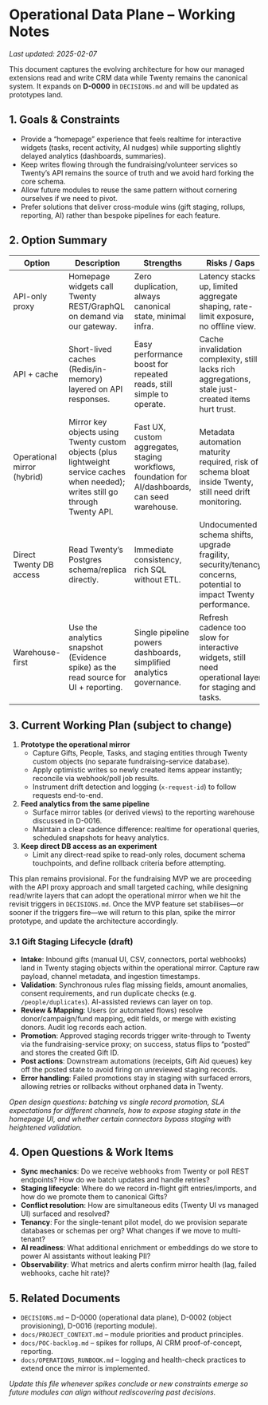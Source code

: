 # Operational Data Plane – Working Notes

_Last updated: 2025-02-07_

This document captures the evolving architecture for how our managed extensions read and write CRM data while Twenty remains the canonical system. It expands on **D-0000** in `DECISIONS.md` and will be updated as prototypes land.

## 1. Goals & Constraints

- Provide a “homepage” experience that feels realtime for interactive widgets (tasks, recent activity, AI nudges) while supporting slightly delayed analytics (dashboards, summaries).
- Keep writes flowing through the fundraising/volunteer services so Twenty’s API remains the source of truth and we avoid hard forking the core schema.
- Allow future modules to reuse the same pattern without cornering ourselves if we need to pivot.
- Prefer solutions that deliver cross-module wins (gift staging, rollups, reporting, AI) rather than bespoke pipelines for each feature.

## 2. Option Summary

| Option | Description | Strengths | Risks / Gaps |
| --- | --- | --- | --- |
| API-only proxy | Homepage widgets call Twenty REST/GraphQL on demand via our gateway. | Zero duplication, always canonical state, minimal infra. | Latency stacks up, limited aggregate shaping, rate-limit exposure, no offline view. |
| API + cache | Short-lived caches (Redis/in-memory) layered on API responses. | Easy performance boost for repeated reads, still simple to operate. | Cache invalidation complexity, still lacks rich aggregations, stale just-created items hurt trust. |
| Operational mirror (hybrid) | Mirror key objects using Twenty custom objects (plus lightweight service caches when needed); writes still go through Twenty API. | Fast UX, custom aggregates, staging workflows, foundation for AI/dashboards, can seed warehouse. | Metadata automation maturity required, risk of schema bloat inside Twenty, still need drift monitoring. |
| Direct Twenty DB access | Read Twenty’s Postgres schema/replica directly. | Immediate consistency, rich SQL without ETL. | Undocumented schema shifts, upgrade fragility, security/tenancy concerns, potential to impact Twenty performance. |
| Warehouse-first | Use the analytics snapshot (Evidence spike) as the read source for UI + reporting. | Single pipeline powers dashboards, simplified analytics governance. | Refresh cadence too slow for interactive widgets, still need operational layer for staging and tasks. |

## 3. Current Working Plan (subject to change)

1. **Prototype the operational mirror**
   - Capture Gifts, People, Tasks, and staging entities through Twenty custom objects (no separate fundraising-service database).
   - Apply optimistic writes so newly created items appear instantly; reconcile via webhook/poll job results.
   - Instrument drift detection and logging (`x-request-id`) to follow requests end-to-end.
2. **Feed analytics from the same pipeline**
   - Surface mirror tables (or derived views) to the reporting warehouse discussed in D-0016.
   - Maintain a clear cadence difference: realtime for operational queries, scheduled snapshots for heavy analytics.
3. **Keep direct DB access as an experiment**
   - Limit any direct-read spike to read-only roles, document schema touchpoints, and define rollback criteria before attempting.

This plan remains provisional. For the fundraising MVP we are proceeding with the API proxy approach and small targeted caching, while designing read/write layers that can adopt the operational mirror when we hit the revisit triggers in `DECISIONS.md`. Once the MVP feature set stabilises—or sooner if the triggers fire—we will return to this plan, spike the mirror prototype, and update the architecture accordingly.

### 3.1 Gift Staging Lifecycle (draft)

- **Intake**: Inbound gifts (manual UI, CSV, connectors, portal webhooks) land in Twenty staging objects within the operational mirror. Capture raw payload, channel metadata, and ingestion timestamps.
- **Validation**: Synchronous rules flag missing fields, amount anomalies, consent requirements, and run duplicate checks (e.g. `/people/duplicates`). AI-assisted reviews can layer on top.
- **Review & Mapping**: Users (or automated flows) resolve donor/campaign/fund mapping, edit fields, or merge with existing donors. Audit log records each action.
- **Promotion**: Approved staging records trigger write-through to Twenty via the fundraising-service proxy; on success, status flips to “posted” and stores the created Gift ID.
- **Post actions**: Downstream automations (receipts, Gift Aid queues) key off the posted state to avoid firing on unreviewed staging records.
- **Error handling**: Failed promotions stay in staging with surfaced errors, allowing retries or rollbacks without orphaned data in Twenty.

_Open design questions: batching vs single record promotion, SLA expectations for different channels, how to expose staging state in the homepage UI, and whether certain connectors bypass staging with heightened validation._

## 4. Open Questions & Work Items

- **Sync mechanics**: Do we receive webhooks from Twenty or poll REST endpoints? How do we batch updates and handle retries?
- **Staging lifecycle**: Where do we record in-flight gift entries/imports, and how do we promote them to canonical Gifts?
- **Conflict resolution**: How are simultaneous edits (Twenty UI vs managed UI) surfaced and resolved?
- **Tenancy**: For the single-tenant pilot model, do we provision separate databases or schemas per org? What changes if we move to multi-tenant?
- **AI readiness**: What additional enrichment or embeddings do we store to power AI assistants without leaking PII?
- **Observability**: What metrics and alerts confirm mirror health (lag, failed webhooks, cache hit rate)?

## 5. Related Documents

- `DECISIONS.md` – D-0000 (operational data plane), D-0002 (object provisioning), D-0016 (reporting module).
- `docs/PROJECT_CONTEXT.md` – module priorities and product principles.
- `docs/POC-backlog.md` – spikes for rollups, AI CRM proof-of-concept, reporting.
- `docs/OPERATIONS_RUNBOOK.md` – logging and health-check practices to extend once the mirror is implemented.

_Update this file whenever spikes conclude or new constraints emerge so future modules can align without rediscovering past decisions._
